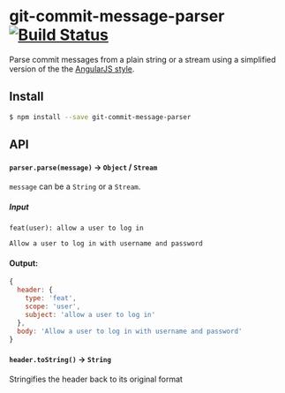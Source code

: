 git-commit-message-parser [![Build Status](https://travis-ci.org/bendrucker/git-commit-message-parser.svg?branch=master)](https://travis-ci.org/bendrucker/git-commit-message-parser)
=================

Parse commit messages from a plain string or a stream using a simplified version of the the [AngularJS style](https://docs.google.com/document/d/1QrDFcIiPjSLDn3EL15IJygNPiHORgU1_OOAqWjiDU5Y/edit#).

## Install

```bash
$ npm install --save git-commit-message-parser
```

## API

#### `parser.parse(message)` -> `Object` / `Stream`

`message` can be a `String` or a `Stream`.

##### Input
```
feat(user): allow a user to log in

Allow a user to log in with username and password
```

#### Output:
```js
{
  header: {
    type: 'feat',
    scope: 'user',
    subject: 'allow a user to log in'
  },
  body: 'Allow a user to log in with username and password'
}
```

#### `header.toString()` -> `String`

Stringifies the header back to its original format
